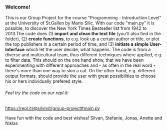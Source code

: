 ### Welcome!

This is our Group Project for the course "Programming - Introduction Level" at the University of St.Gallen by Mario Silic. 
With our code "main.py" it is possible, to discover the New York Times Bestseller list from 1942 to 2013.The code does (1) **import and clean the text file** (you'll also find in the folder), (2) **create functions**, to e.g. look up a certain author or title, or plot the top publishers in a certain period of time, and (3) **initiate a simple User-Interface** which let the user decide, what happens. 
The code is from a diverse and multicultural team, thus different techniques where applied, e.g. to filter data. This should on the one hand show, that we have been experimenting with different approaches and - as often in the real word - there's more than one way to skin a cat. On the other hand, e.g. different output formats, should provide the user with great possibilities to choose his or hers individually prefered style. 

###### Feel try the code on our repl.it:
https://repl.it/@silvnst/group-project#main.py

Have fun with the code and best wishes!
Silvan, Stefanie, Jonas, Anette and Niklas
